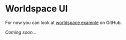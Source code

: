 # Worldspace UI

For now you can look at [worldspace example](https://github.com/bytestring-net/bevy_lunex/tree/main/examples/worldspace) on GitHub.

*Coming soon...*